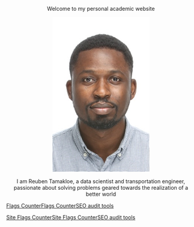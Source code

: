 <p align="center">
    Welcome to my personal academic website
</p>

<p align="center">
  <img src="/assets/logo.jpg" />
</p>

<p align="center">
    I am Reuben Tamakloe, a data scientist and transportation engineer, passionate about solving problems geared towards the realization of a better world
</p>


<left><a href="https://livetrafficfeed.com/flag-counter" data-row="3" data-col="5" data-code="1" data-flag="1" data-bg="ffffff" data-text="000000" data-root="0" id="LTF_flags_href">Flags Counter</a><script type="text/javascript" src="//cdn.livetrafficfeed.com/static/flag-counter/live.v2.js"></script><noscript><a href="https://livetrafficfeed.com/flag-counter">Flags Counter</a><a href="https://w3seotools.com">SEO audit tools</a></noscript></left>

<left><a href="https://livetrafficfeed.com/flag-counter" data-row="7" data-col="2" data-code="1" data-flag="1" data-bg="ffffff" data-text="000000" data-root="0" id="LTF_flags_href">Site Flags Counter</a><script type="text/javascript" src="//cdn.livetrafficfeed.com/static/flag-counter/live.v2.js"></script><noscript><a href="https://livetrafficfeed.com/flag-counter">Site Flags Counter</a><a href="https://w3seotools.com">SEO audit tools</a></noscript></left>









